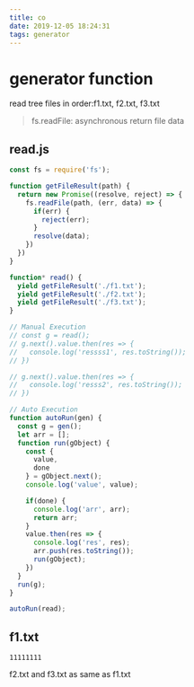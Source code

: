 ```yaml
---
title: co
date: 2019-12-05 18:24:31
tags: generator
---
```


# generator function 

read tree files in order:f1.txt, f2.txt, f3.txt 

> fs.readFile: asynchronous return file data

## read.js
```javascript
const fs = require('fs');

function getFileResult(path) {
  return new Promise((resolve, reject) => {
    fs.readFile(path, (err, data) => {
      if(err) {
        reject(err);
      }
      resolve(data);
    })
  })
}

function* read() {
  yield getFileResult('./f1.txt');
  yield getFileResult('./f2.txt');
  yield getFileResult('./f3.txt');
}

// Manual Execution
// const g = read();
// g.next().value.then(res => {
//   console.log('ressss1', res.toString());
// })

// g.next().value.then(res => {
//   console.log('resss2', res.toString());
// })

// Auto Execution
function autoRun(gen) {
  const g = gen();
  let arr = [];
  function run(gObject) {
    const {
      value,
      done
    } = gObject.next();
    console.log('value', value);

    if(done) {
      console.log('arr', arr);
      return arr;
    }
    value.then(res => {
      console.log('res', res);
      arr.push(res.toString());
      run(gObject);
    })
  }
  run(g);
}

autoRun(read);

```

## f1.txt
```
11111111
```

f2.txt and f3.txt as same as f1.txt